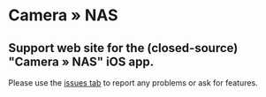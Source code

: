 # Camera » NAS
## Support web site for the (closed-source) "Camera » NAS" iOS app.

Please use the [issues tab](https://github.com/g-mocken/cam2nasSupport/issues) to report any problems or ask for features.
